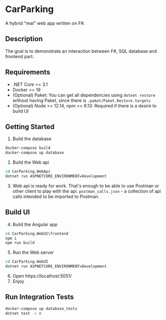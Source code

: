 # CarParking
A hybrid "real" web app written on F#.

## Description
The goal is to demonstrate an interaction between F#, SQL database and frontend part.

## Requirements
- .NET Core >= 3.1
- Docker >= 19
- (Optional) Paket: You can get all dependencies using `dotnet restore` without having Paket, since there is `.paket/Paket.Restore.targets`
- (Optional) Node >= 12.14, npm >= 6.13: Required if there is a desire to build UI

## Getting Started
1. Build the database
```cmd
docker-compose build
docker-compose up database
```
2. Build the Web api
```cmd
cd CarParking.WebApi
dotnet run ASPNETCORE_ENVIRONMENT=Development
```
3. Web api is ready for work. That's enough to be able to use Postman or other client to play with the api. `postman_calls.json` - a collection of api calls intended to be imported to Postman.

## Build UI
4. Build the Angular app
```cmd
cd CarParking.WebUI\frontend
npm i
npm run build
```
5. Run the Web server
```cmd
cd CarParking.WebUI
dotnet run ASPNETCORE_ENVIRONMENT=Development
```
6. Open https://localhost:5051/
7. Enjoy

## Run Integration Tests
```cmd
docker-compose up database_tests
dotnet test -v n
```
